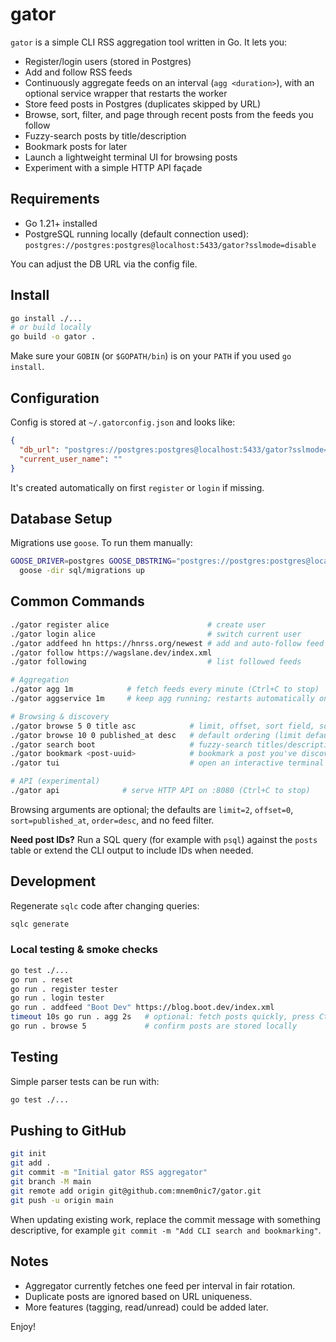 # gator

`gator` is a simple CLI RSS aggregation tool written in Go. It lets you:

- Register/login users (stored in Postgres)
- Add and follow RSS feeds
- Continuously aggregate feeds on an interval (`agg <duration>`), with an optional service wrapper that restarts the worker
- Store feed posts in Postgres (duplicates skipped by URL)
- Browse, sort, filter, and page through recent posts from the feeds you follow
- Fuzzy-search posts by title/description
- Bookmark posts for later
- Launch a lightweight terminal UI for browsing posts
- Experiment with a simple HTTP API façade

## Requirements

- Go 1.21+ installed
- PostgreSQL running locally (default connection used):
  `postgres://postgres:postgres@localhost:5433/gator?sslmode=disable`

You can adjust the DB URL via the config file.

## Install

```bash
go install ./...
# or build locally
go build -o gator .
```

Make sure your `GOBIN` (or `$GOPATH/bin`) is on your `PATH` if you used `go install`.

## Configuration

Config is stored at `~/.gatorconfig.json` and looks like:

```json
{
  "db_url": "postgres://postgres:postgres@localhost:5433/gator?sslmode=disable",
  "current_user_name": ""
}
```

It's created automatically on first `register` or `login` if missing.

## Database Setup

Migrations use `goose`. To run them manually:

```bash
GOOSE_DRIVER=postgres GOOSE_DBSTRING="postgres://postgres:postgres@localhost:5433/gator?sslmode=disable" \
  goose -dir sql/migrations up
```

## Common Commands

```bash
./gator register alice                      # create user
./gator login alice                         # switch current user
./gator addfeed hn https://hnrss.org/newest # add and auto-follow feed
./gator follow https://wagslane.dev/index.xml
./gator following                           # list followed feeds

# Aggregation
./gator agg 1m            # fetch feeds every minute (Ctrl+C to stop)
./gator aggservice 1m     # keep agg running; restarts automatically on crash

# Browsing & discovery
./gator browse 5 0 title asc            # limit, offset, sort field, sort order
./gator browse 10 0 published_at desc   # default ordering (limit defaults to 2)
./gator search boot                     # fuzzy-search titles/descriptions
./gator bookmark <post-uuid>            # bookmark a post you've discovered
./gator tui                             # open an interactive terminal UI

# API (experimental)
./gator api              # serve HTTP API on :8080 (Ctrl+C to stop)
```

Browsing arguments are optional; the defaults are `limit=2`, `offset=0`, `sort=published_at`, `order=desc`, and no feed filter.

**Need post IDs?** Run a SQL query (for example with `psql`) against the `posts` table or extend the CLI output to include IDs when needed.

## Development

Regenerate `sqlc` code after changing queries:

```bash
sqlc generate
```

### Local testing & smoke checks

```bash
go test ./...
go run . reset
go run . register tester
go run . login tester
go run . addfeed "Boot Dev" https://blog.boot.dev/index.xml
timeout 10s go run . agg 2s   # optional: fetch posts quickly, press Ctrl+C to stop if you skip timeout
go run . browse 5             # confirm posts are stored locally
```

## Testing

Simple parser tests can be run with:

```bash
go test ./...
```

## Pushing to GitHub

```bash
git init
git add .
git commit -m "Initial gator RSS aggregator"
git branch -M main
git remote add origin git@github.com:mnem0nic7/gator.git
git push -u origin main
```

When updating existing work, replace the commit message with something descriptive, for example `git commit -m "Add CLI search and bookmarking"`.

## Notes

- Aggregator currently fetches one feed per interval in fair rotation.
- Duplicate posts are ignored based on URL uniqueness.
- More features (tagging, read/unread) could be added later.

Enjoy!
